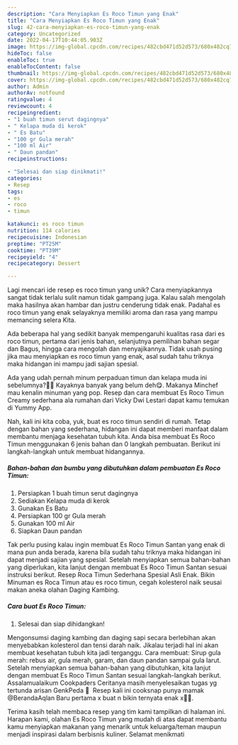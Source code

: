 ```yaml
---
description: "Cara Menyiapkan Es Roco Timun yang Enak"
title: "Cara Menyiapkan Es Roco Timun yang Enak"
slug: 42-cara-menyiapkan-es-roco-timun-yang-enak
category: Uncategorized
date: 2022-04-17T10:44:05.903Z
image: https://img-global.cpcdn.com/recipes/482cbd471d52d573/680x482cq70/es-roco-timun-foto-resep-utama.jpg
hideToc: false
enableToc: true
enableTocContent: false
thumbnail: https://img-global.cpcdn.com/recipes/482cbd471d52d573/680x482cq70/es-roco-timun-foto-resep-utama.jpg
cover: https://img-global.cpcdn.com/recipes/482cbd471d52d573/680x482cq70/es-roco-timun-foto-resep-utama.jpg
author: Admin
authorAv: notfound
ratingvalue: 4
reviewcount: 4
recipeingredient:
- "1 buah timun serut dagingnya"
- " Kelapa muda di kerok"
- " Es Batu"
- "100 gr Gula merah"
- "100 ml Air"
- " Daun pandan"
recipeinstructions:

- "Selesai dan siap dinikmati!"
categories:
- Resep
tags:
- es
- roco
- timun

katakunci: es roco timun 
nutrition: 114 calories
recipecuisine: Indonesian
preptime: "PT25M"
cooktime: "PT39M"
recipeyield: "4"
recipecategory: Dessert

---
```





Lagi mencari ide resep es roco timun yang unik? Cara menyiapkannya sangat tidak terlalu sulit namun tidak gampang juga. Kalau salah mengolah maka hasilnya akan hambar dan justru cenderung tidak enak. Padahal es roco timun yang enak selayaknya memiliki aroma dan rasa yang mampu memancing selera Kita.





Ada beberapa hal yang sedikit banyak mempengaruhi kualitas rasa dari es roco timun, pertama dari jenis bahan, selanjutnya pemilihan bahan segar dan Bagus, hingga cara mengolah dan menyajikannya. Tidak usah pusing jika mau menyiapkan es roco timun yang enak,      asal sudah tahu triknya maka hidangan ini mampu jadi sajian spesial.














Ada yang udah pernah minum perpaduan timun dan kelapa muda ini sebelumnya?🥒🥥 Kayaknya banyak yang belum deh😋. Makanya Minchef mau kenalin minuman yang pop. Resep dan cara membuat Es Roco Timun Creamy sederhana ala rumahan dari Vicky Dwi Lestari dapat kamu temukan di Yummy App.






Nah, kali ini kita coba, yuk, buat es roco timun sendiri di rumah. Tetap dengan bahan yang sederhana, hidangan ini dapat memberi manfaat dalam membantu menjaga kesehatan tubuh kita. Anda bisa membuat Es Roco Timun menggunakan 6 jenis bahan dan 0 langkah pembuatan. Berikut ini langkah-langkah untuk membuat hidangannya.

<!--inarticleads1-->

##### Bahan-bahan dan bumbu yang dibutuhkan dalam pembuatan Es Roco Timun:

1. Persiapkan 1 buah timun serut dagingnya
1. Sediakan  Kelapa muda di kerok
1. Gunakan  Es Batu
1. Persiapkan 100 gr Gula merah
1. Gunakan 100 ml Air
1. Siapkan  Daun pandan


Tak perlu pusing kalau ingin membuat Es Roco Timun Santan yang enak di mana pun anda berada, karena bila sudah tahu triknya maka hidangan ini dapat menjadi sajian yang spesial. Setelah menyiapkan semua bahan-bahan yang diperlukan, kita lanjut dengan membuat Es Roco Timun Santan sesuai instruksi berikut. Resep Roca Timun Sederhana Spesial Asli Enak. Bikin Minuman es Roca Timun atau es roco timun, cegah kolesterol naik seusai makan aneka olahan Daging Kambing. 

<!--inarticleads2-->

##### Cara buat Es Roco Timun:


1. Selesai dan siap dihidangkan!

Mengonsumsi daging kambing dan daging sapi secara berlebihan akan menyebabkan kolesterol dan tensi darah naik. Jikalau terjadi hal ini akan membuat kesehatan tubuh kita jadi terganggu. Cara membuat: Sirup gula merah: rebus air, gula merah, garam, dan daun pandan sampai gula larut. Setelah menyiapkan semua bahan-bahan yang dibutuhkan, kita lanjut dengan membuat Es Roco Timun Santan sesuai langkah-langkah berikut. Assalamualaikum Cookpaders Ceritanya masih menyelesaikan tugas yg tertunda arisan GenkPeda 🤭 ️ Resep kali ini cooksnap punya mamak @BerandaAqlan Baru pertama x buat n bikin ternyata enak x🤭😁. 

Terima kasih telah membaca resep yang tim kami tampilkan di halaman ini. Harapan kami, olahan Es Roco Timun yang mudah di atas dapat membantu kamu menyiapkan makanan yang menarik untuk keluarga/teman maupun menjadi inspirasi dalam berbisnis kuliner. Selamat menikmati
